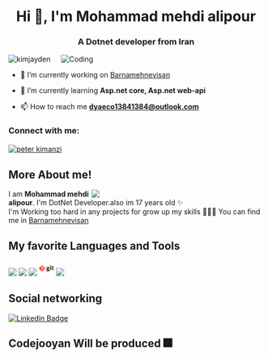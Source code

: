 

<h1 align="center">Hi 👋, I'm Mohammad mehdi alipour</h1>
<h3 align="center">A  Dotnet developer from Iran</h3>
<img align="right" alt="Coding" width="400" src="https://miro.medium.com/max/680/0*7Q3yvSIv_t0ioJ-Z.gif"/>

<p align="left"> <img src="https://komarev.com/ghpvc/?username=kimjayden&label=Profile%20views&color=0e75b6&style=flat" alt="kimjayden" /> </p>

- 🔭 I’m currently working on [Barnamehnevisan](https://barnamenevisan.org)

- 🌱 I’m currently learning **Asp.net core, Asp.net web-api**

- 📫 How to reach me **dyaeco13841384@outlook.com**


<h3 align="left">Connect with me:</h3>
<p align="left">

<a href="https://www.linkedin.com/in/mohammad-mehdi-alipour-9bbbb3268/" target="blank"><img align="center" src="https://raw.githubusercontent.com/rahuldkjain/github-profile-readme-generator/master/src/images/icons/Social/linked-in-alt.svg" alt="peter kimanzi" height="30" width="40" /></a>
</p>
<h2> More About me! </h2>

<img align='right' src="https://mod-dotnet-bot.net/assets/images/gallery/anniversary-1.png" width="340">

I am <b>Mohammad mehdi alipour</b>.
I'm DotNet Developer.also im 17 years old :sparkles: <br>
I'm Working too hard in any projects for grow up my skills 🤹🏽‍♂️
You can find me in [Barnamehnevisan](https://barnamenevisan.org)

## My favorite Languages and Tools

<code><img height="30" src="https://th.bing.com/th/id/OIP.CeGuo7OzfB0d8MrBUm2xFwHaHa?pid=ImgDet&rs=1"></code>
<code><img height="30" src="https://crackkey4u.com/wp-content/uploads/2019/05/8-1.png"></code>
<code><img height="30" src="https://logodix.com/logo/773715.png"></code>
<code><img height="30" src="https://raw.githubusercontent.com/github/explore/80688e429a7d4ef2fca1e82350fe8e3517d3494d/topics/git/git.png"></code>
<code><img height="30" src="https://www.developersfeed.com/wp-content/uploads/2016/02/bootstrap-logo.png"></code>

## Social networking

<!-- [![Gmail Badge](https://img.shields.io/badge/-dyaeco13841384@gmail.com-c14438?style=flat&logo=Gmail&logoColor=white&link=mailto:dyaeco13841384@gmail.com)](mailto:dyaeco13841384@gmail.com) -->
[![Linkedin Badge](https://img.shields.io/badge/-Linkedin-0072b1?style=flat&logo=Linkedin&logoColor=white&link=https://www.linkedin.com/in/mohammad-mehdi-alipour-9bbbb3268/)](https://www.linkedin.com/in/mohammad-mehdi-alipour-9bbbb3268/) 


## Codejooyan Will be produced 🎆

